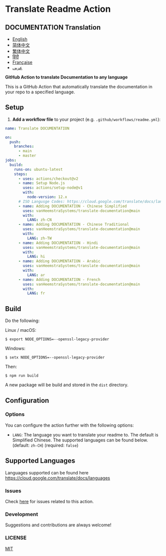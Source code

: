 # Translate Readme Action

## DOCUMENTATION Translation
- [English](DOCUMENTATION.md)
- [简体中文](DOCUMENTATION.zh-CN.md)
- [繁体中文](DOCUMENTATION.zh-TW.md)
- [हिंदी](DOCUMENTATION.hi.md)
- [Française](DOCUMENTATION.fr.md)
- [عربى](DOCUMENTATION.ar.md)

**GitHub Action to translate Documentation to any language**

This is a GitHub Action that automatically translate the documentation in your repo to a specified language.

## Setup

1. **Add a workflow file** to your project (e.g. `.github/workflows/readme.yml`):
```yaml
name: Translate DOCUMENTATION

on:
  push:
    branches:
      - main
      - master
jobs:
  build:
    runs-on: ubuntu-latest
    steps:
      - uses: actions/checkout@v2
      - name: Setup Node.js
        uses: actions/setup-node@v1
        with:
          node-version: 12.x
      # ISO Langusge Codes: https://cloud.google.com/translate/docs/languages  
      - name: Adding DOCUMENTATION - Chinese Simplified
        uses: vanHeemstraSystems/translate-documentation@main
        with:
          LANG: zh-CN
      - name: Adding DOCUMENTATION - Chinese Traditional
        uses: vanHeemstraSystems/translate-documentation@main
        with:
          LANG: zh-TW
      - name: Adding DOCUMENTATION - Hindi
        uses: vanHeemstraSystems/translate-documentation@main
        with:
          LANG: hi
      - name: Adding DOCUMENTATION - Arabic
        uses: vanHeemstraSystems/translate-documentation@main
        with:
          LANG: ar
      - name: Adding DOCUMENTATION - French
        uses: vanHeemstraSystems/translate-documentation@main
        with:
          LANG: fr
```

## Build

Do the following:

Linux / macOS:

```
$ export NODE_OPTIONS=--openssl-legacy-provider
```

Windows:

```
$ setx NODE_OPTIONS=--openssl-legacy-provider
```

Then:

```
$ npm run build
```

A new package will be build and stored in the ```dist``` directory.

## Configuration

### Options

You can configure the action further with the following options:

- `LANG`: The language you want to translate your readme to. The default is Simplified Chinese. The supported languages can be found below.
  (default: `zh-CH`) (required: `false`)

## Supported Languages

Languages supported can be found here https://cloud.google.com/translate/docs/languages

### Issues

Check [here](https://github.com/vanHeemstraSystems/translate-documentation/issues/1) for issues related to this action.

### Development

Suggestions and contributions are always welcome!

### LICENSE

[MIT](./LICENSE)
